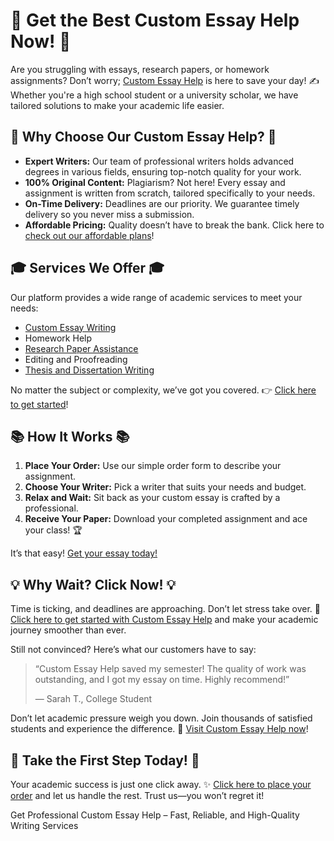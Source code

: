 <h1>🚀 Get the Best Custom Essay Help Now! 🚀</h1>

<p>Are you struggling with essays, research papers, or homework assignments? Don’t worry; <a href="https://tinyurl.com/topessay?keyword=custom+essay+help" target="_blank">Custom Essay Help</a> is here to save your day! ✍️ Whether you're a high school student or a university scholar, we have tailored solutions to make your academic life easier.</p>

<h2>🌟 Why Choose Our Custom Essay Help? 🌟</h2>

<ul>
    <li><strong>Expert Writers:</strong> Our team of professional writers holds advanced degrees in various fields, ensuring top-notch quality for your work.</li>
    <li><strong>100% Original Content:</strong> Plagiarism? Not here! Every essay and assignment is written from scratch, tailored specifically to your needs.</li>
    <li><strong>On-Time Delivery:</strong> Deadlines are our priority. We guarantee timely delivery so you never miss a submission.</li>
    <li><strong>Affordable Pricing:</strong> Quality doesn’t have to break the bank. Click here to <a href="https://tinyurl.com/topessay?keyword=custom+essay+help" target="_blank">check out our affordable plans</a>!</li>
</ul>

<h2>🎓 Services We Offer 🎓</h2>

<p>Our platform provides a wide range of academic services to meet your needs:</p>
<ul>
    <li><a href="https://tinyurl.com/topessay?keyword=custom+essay+help" target="_blank">Custom Essay Writing</a></li>
    <li>Homework Help</li>
    <li><a href="https://tinyurl.com/topessay?keyword=custom+essay+help" target="_blank">Research Paper Assistance</a></li>
    <li>Editing and Proofreading</li>
    <li><a href="https://tinyurl.com/topessay?keyword=custom+essay+help" target="_blank">Thesis and Dissertation Writing</a></li>
</ul>

<p>No matter the subject or complexity, we’ve got you covered. 👉 <a href="https://tinyurl.com/topessay?keyword=custom+essay+help" target="_blank">Click here to get started</a>!</p>

<h2>📚 How It Works 📚</h2>

<ol>
    <li><strong>Place Your Order:</strong> Use our simple order form to describe your assignment.</li>
    <li><strong>Choose Your Writer:</strong> Pick a writer that suits your needs and budget.</li>
    <li><strong>Relax and Wait:</strong> Sit back as your custom essay is crafted by a professional.</li>
    <li><strong>Receive Your Paper:</strong> Download your completed assignment and ace your class! 🏆</li>
</ol>

<p>It’s that easy! <a href="https://tinyurl.com/topessay?keyword=custom+essay+help" target="_blank">Get your essay today!</a></p>

<h2>💡 Why Wait? Click Now! 💡</h2>

<p>Time is ticking, and deadlines are approaching. Don’t let stress take over. 🎯 <a href="https://tinyurl.com/topessay?keyword=custom+essay+help" target="_blank">Click here to get started with Custom Essay Help</a> and make your academic journey smoother than ever.</p>

<p>Still not convinced? Here’s what our customers have to say:</p>

<blockquote>
    <p>“Custom Essay Help saved my semester! The quality of work was outstanding, and I got my essay on time. Highly recommend!”</p>
    <footer>— Sarah T., College Student</footer>
</blockquote>

<p>Don’t let academic pressure weigh you down. Join thousands of satisfied students and experience the difference. 🌟 <a href="https://tinyurl.com/topessay?keyword=custom+essay+help" target="_blank">Visit Custom Essay Help now</a>!</p>

<h2>🚀 Take the First Step Today! 🚀</h2>

<p>Your academic success is just one click away. ✨ <a href="https://tinyurl.com/topessay?keyword=custom+essay+help" target="_blank">Click here to place your order</a> and let us handle the rest. Trust us—you won’t regret it!</p>
Get Professional Custom Essay Help – Fast, Reliable, and High-Quality Writing Services
